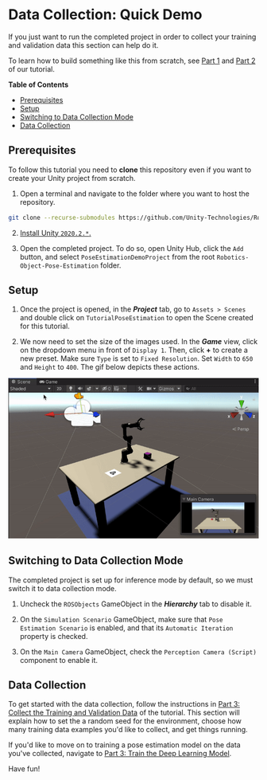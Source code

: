 # Data Collection: Quick Demo

If you just want to run the completed project in order to collect your training and validation data this section can help do it.

To learn how to build something like this from scratch, see [Part 1](1_set_up_the_scene.md) and [Part 2](2_set_up_the_data_collection_scene.md) of our tutorial.

**Table of Contents**
- [Prerequisites](#Prerequisites)
- [Setup](#setup)
- [Switching to Data Collection Mode](#switch)
- [Data Collection](#data-collection)

## <a name="reqs">Prerequisites</a>

To follow this tutorial you need to **clone** this repository even if you want to create your Unity project from scratch.

1. Open a terminal and navigate to the folder where you want to host the repository.
```bash
git clone --recurse-submodules https://github.com/Unity-Technologies/Robotics-Object-Pose-Estimation.git
```

2. [Install Unity `2020.2.*`.](install_unity.md)

3. Open the completed project. To do so, open Unity Hub, click the `Add` button, and select `PoseEstimationDemoProject` from the root `Robotics-Object-Pose-Estimation` folder.

## <a name='setup'>Setup</a>

1. Once the project is opened, in the ***Project*** tab, go to `Assets > Scenes` and double click on `TutorialPoseEstimation` to open the Scene created for this tutorial.

2. We now need to set the size of the images used. In the ***Game*** view, click on the dropdown menu in front of `Display 1`. Then, click **+** to create a new preset. Make sure `Type` is set to `Fixed Resolution`. Set `Width` to `650` and `Height` to `400`. The gif below depicts these actions.

<p align="center">
<img src="Gifs/2_aspect_ratio.gif"/>
</p>

## <a name="switch">Switching to Data Collection Mode</a>
The completed project is set up for inference mode by default, so we must switch it to data collection mode.

1. Uncheck the `ROSObjects` GameObject in the _**Hierarchy**_ tab to disable it.

2. On the `Simulation Scenario` GameObject, make sure that `Pose Estimation Scenario` is enabled, and that its `Automatic Iteration` property is checked.

3. On the `Main Camera` GameObject, check the `Perception Camera (Script)` component to enable it.

## <a name="data-collection">Data Collection</a>
To get started with the data collection, follow the instructions in [Part 3: Collect the Training and Validation Data](3_data_collection_model_training.md#step-1) of the tutorial. This section will explain how to set the a random seed for the environment, choose how many training data examples you'd like to collect, and get things running.

If you'd like to move on to training a pose estimation model on the data you've collected, navigate to [Part 3: Train the Deep Learning Model](3_data_collection_model_training.md#step-2).

Have fun!
